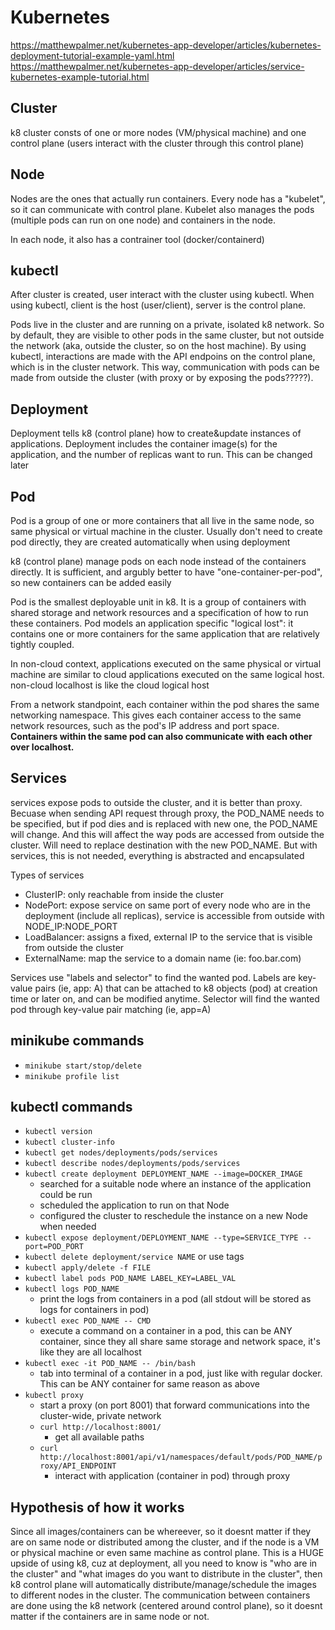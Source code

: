 # Kubernetes
https://matthewpalmer.net/kubernetes-app-developer/articles/kubernetes-deployment-tutorial-example-yaml.html
https://matthewpalmer.net/kubernetes-app-developer/articles/service-kubernetes-example-tutorial.html

## Cluster
k8 cluster consts of one or more nodes (VM/physical machine) and one control plane (users interact with the cluster through this control plane)


## Node
Nodes are the ones that actually run containers. Every node has a "kubelet", so it can communicate with control plane. Kubelet also manages the pods (multiple pods can run on one node) and containers in the node.

In each node, it also has a contrainer tool (docker/containerd)


## kubectl
After cluster is created, user interact with the cluster using kubectl. When using kubectl, client is the host (user/client), server is the control plane.

Pods live in the cluster and are running on a private, isolated k8 network. So by default, they are visible to other pods in the same cluster, but not outside the network (aka, outside the cluster, so on the host machine). By using kubectl, interactions are made with the API endpoins on the control plane, which is in the cluster network. This way, communication with pods can be made from outside the cluster (with proxy or by exposing the pods?????).


## Deployment
Deployment tells k8 (control plane) how to create&update instances of applications. Deployment includes the container image(s) for the application, and the number of replicas want to run. This can be changed later


## Pod
Pod is a group of one or more containers that all live in the same node, so same physical or virtual machine in the cluster. Usually don't need to create pod directly, they are created automatically when using deployment

k8 (control plane) manage pods on each node instead of the containers directly. It is sufficient, and argubly better to have "one-container-per-pod", so new containers can be added easily

Pod is the smallest deployable unit in k8. It is a group of containers with shared storage and network resources and a specification of how to run these containers. Pod models an application specific "logical lost": it contains one or more containers for the same application that are relatively tightly coupled. 

In non-cloud context, applications executed on the same physical or virtual machine are similar to cloud applications executed on the same logical host. non-cloud localhost is like the cloud logical host

From a network standpoint, each container within the pod shares the same networking namespace. This gives each container access to the same network resources, such as the pod's IP address and port space. **Containers within the same pod can also communicate with each other over localhost.**




## Services
services expose pods to outside the cluster, and it is better than proxy. Becuase when sending API request through proxy, the POD_NAME needs to be specified, but if pod dies and is replaced with new one, the POD_NAME will change. And this will affect the way pods are accessed from outside the cluster. Will need to replace destination with the new POD_NAME. But with services, this is not needed, everything is abstracted and encapsulated

Types of services
- ClusterIP: only reachable from inside the cluster
- NodePort: expose service on same port of every node who are in the deployment (include all replicas), service is accessible from outside with NODE_IP:NODE_PORT
- LoadBalancer: assigns a fixed, external IP to the service that is visible from outside the cluster
- ExternalName: map the service to a domain name (ie: foo.bar.com)

Services use "labels and selector" to find the wanted pod. Labels are key-value pairs (ie, app: A) that can be attached to k8 objects (pod) at creation time or later on, and can be modified anytime. Selector will find the wanted pod through key-value pair matching (ie, app=A)


## minikube commands
- `minikube start/stop/delete`
- `minikube profile list`


## kubectl commands
- `kubectl version`
- `kubectl cluster-info`
- `kubectl get nodes/deployments/pods/services`
- `kubectl describe nodes/deployments/pods/services`
- `kubectl create deployment DEPLOYMENT_NAME --image=DOCKER_IMAGE`
    - searched for a suitable node where an instance of the application could be run
    - scheduled the application to run on that Node
    - configured the cluster to reschedule the instance on a new Node when needed
- `kubectl expose deployment/DEPLOYMENT_NAME --type=SERVICE_TYPE --port=POD_PORT`
- `kubectl delete deployment/service NAME` or use tags
- `kubectl apply/delete -f FILE`
- `kubectl label pods POD_NAME LABEL_KEY=LABEL_VAL`
- `kubectl logs POD_NAME`
    - print the logs from containers in a pod (all stdout will be stored as logs for containers in pod)
- `kubectl exec POD_NAME -- CMD`
    - execute a command on a container in a pod, this can be ANY container, since they all share same storage and network space, it's like they are all localhost
- `kubectl exec -it POD_NAME -- /bin/bash`
    - tab into terminal of a container in a pod, just like with regular docker. This can be ANY container for same reason as above
- `kubectl proxy`
    - start a proxy (on port 8001) that forward communications into the cluster-wide, private network
    - `curl http://localhost:8001/`
        - get all available paths
    - `curl http://localhost:8001/api/v1/namespaces/default/pods/POD_NAME/proxy/API_ENDPOINT`
        - interact with application (container in pod) through proxy




## Hypothesis of how it works
Since all images/containers can be whereever, so it doesnt matter if they are on same node or distributed among the cluster, and if the node is a VM or physical machine or even same machine as control plane. This is a HUGE upside of using k8, cuz at deployment, all you need to know is "who are in the cluster" and "what images do you want to distribute in the cluster", then k8 control plane will automatically distribute/manage/schedule the images to different nodes in the cluster. The communication between containers are done using the k8 network (centered around control plane), so it doesnt matter if the containers are in same node or not.
